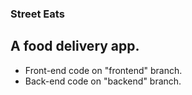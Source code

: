 ### Street Eats

## A food delivery app.

- Front-end code on "frontend" branch.
- Back-end code on "backend" branch.

